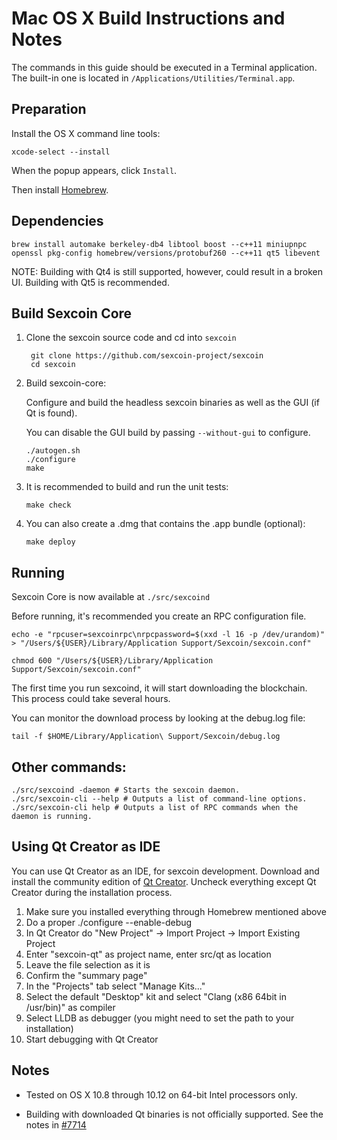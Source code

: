 Mac OS X Build Instructions and Notes
====================================
The commands in this guide should be executed in a Terminal application.
The built-in one is located in `/Applications/Utilities/Terminal.app`.

Preparation
-----------
Install the OS X command line tools:

`xcode-select --install`

When the popup appears, click `Install`.

Then install [Homebrew](http://brew.sh).

Dependencies
----------------------

    brew install automake berkeley-db4 libtool boost --c++11 miniupnpc openssl pkg-config homebrew/versions/protobuf260 --c++11 qt5 libevent

NOTE: Building with Qt4 is still supported, however, could result in a broken UI. Building with Qt5 is recommended.

Build Sexcoin Core
------------------------

1. Clone the sexcoin source code and cd into `sexcoin`

        git clone https://github.com/sexcoin-project/sexcoin
        cd sexcoin

2.  Build sexcoin-core:

    Configure and build the headless sexcoin binaries as well as the GUI (if Qt is found).

    You can disable the GUI build by passing `--without-gui` to configure.

        ./autogen.sh
        ./configure
        make

3.  It is recommended to build and run the unit tests:

        make check

4.  You can also create a .dmg that contains the .app bundle (optional):

        make deploy

Running
-------

Sexcoin Core is now available at `./src/sexcoind`

Before running, it's recommended you create an RPC configuration file.

    echo -e "rpcuser=sexcoinrpc\nrpcpassword=$(xxd -l 16 -p /dev/urandom)" > "/Users/${USER}/Library/Application Support/Sexcoin/sexcoin.conf"

    chmod 600 "/Users/${USER}/Library/Application Support/Sexcoin/sexcoin.conf"

The first time you run sexcoind, it will start downloading the blockchain. This process could take several hours.

You can monitor the download process by looking at the debug.log file:

    tail -f $HOME/Library/Application\ Support/Sexcoin/debug.log

Other commands:
-------

    ./src/sexcoind -daemon # Starts the sexcoin daemon.
    ./src/sexcoin-cli --help # Outputs a list of command-line options.
    ./src/sexcoin-cli help # Outputs a list of RPC commands when the daemon is running.

Using Qt Creator as IDE
------------------------
You can use Qt Creator as an IDE, for sexcoin development.
Download and install the community edition of [Qt Creator](https://www.qt.io/download/).
Uncheck everything except Qt Creator during the installation process.

1. Make sure you installed everything through Homebrew mentioned above
2. Do a proper ./configure --enable-debug
3. In Qt Creator do "New Project" -> Import Project -> Import Existing Project
4. Enter "sexcoin-qt" as project name, enter src/qt as location
5. Leave the file selection as it is
6. Confirm the "summary page"
7. In the "Projects" tab select "Manage Kits..."
8. Select the default "Desktop" kit and select "Clang (x86 64bit in /usr/bin)" as compiler
9. Select LLDB as debugger (you might need to set the path to your installation)
10. Start debugging with Qt Creator

Notes
-----

* Tested on OS X 10.8 through 10.12 on 64-bit Intel processors only.

* Building with downloaded Qt binaries is not officially supported. See the notes in [#7714](https://github.com/bitcoin/bitcoin/issues/7714)
